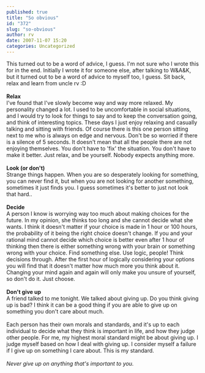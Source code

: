 ```yaml
---
published: true
title: "So obvious"
id: "372"
slug: "so-obvious"
author: rv
date: 2007-11-07 15:20
categories: Uncategorized
---
```

This turned out to be a word of advice, I guess. I'm not sure who I wrote this for in the end. Initially I wrote it for someone else, after talking to W&amp;A&amp;K, but it turned out to be a word of advice to myself too, I guess. Sit back, relax and learn from uncle rv :D<span style="font-weight:bold;"><span style="font-weight:bold;"><br /><br />Relax<br /></span></span>I've found that I've slowly become way and way more relaxed. My personality changed a lot. I used to be uncomfortable in social situations, and I would try to look for things to say and to keep the conversation going, and think of interesting topics. These days I just enjoy relaxing and casually talking and sitting with friends. Of course there is this one person sitting next to me who is always on edge and nervous. Don't be so worried if there is a silence of 5 seconds. It doesn't mean that all the people there are not enjoying themselves. You don't have to 'fix' the situation. You don't have to make it better. Just relax, and be yourself. Nobody expects anything more. <span style="font-weight:bold;"><span style="font-weight:bold;"><br /></span><br />Look (or don't)</span><br />Strange things happen. When you are so desperately looking for something, you can never find it, but when you are not looking for another something, sometimes it just finds you. I guess sometimes it's better to just not look that hard..<br /><br /><span style="font-weight:bold;">Decide<br /></span>A person I know is worrying way too much about making choices for the future. In my opinion, she thinks too long and she cannot decide what she wants. I think it doesn't matter if your choice is made in 1 hour or 100 hours, the probability of it being the right choice doesn't change. If you and your rational mind cannot decide which choice is better even after 1 hour of thinking then there is either something wrong with your brain or something wrong with your choice. Find something else. Use logic, people! Think decisions through. After the first hour of logically considering your options you will find that it doesn't matter how much more you think about it. Changing your mind again and again will only make you unsure of yourself, so don't do it. Just choose. <span style="font-weight:bold;"><br /></span><br /><span style="font-weight:bold;">Don't give up</span><br />A friend talked to me tonight. We talked about giving up. Do you think giving up is bad? I think it can be a good thing if you are able to give up on something you don't care about much.<br /><br />Each person has their own morals and standards, and it's up to each individual to decide what they think is important in life, and how they judge other people. For me, my highest moral standard might be about giving up. I judge myself based on how I deal with giving up. I consider myself a failure if I give up on something I care about. This is my standard.<br /><br /><span style="font-style:italic;">Never give up on anything that's important to you.</span><br /><span style="color:rgb(0, 0, 0);font-family:MS Shell Dlg;"></span>